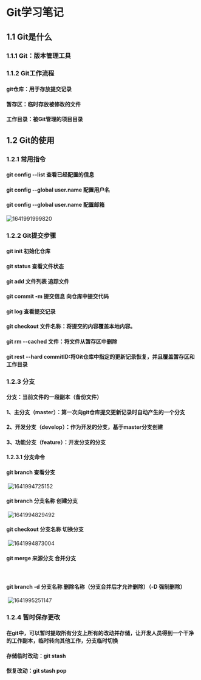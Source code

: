 # Git学习笔记

## 1.1 Git是什么

### 1.1.1 Git：版本管理工具

### 1.1.2 Git工作流程

#### 	git仓库：用于存放提交记录

#### 	暂存区：临时存放被修改的文件

#### 	工作目录：被Git管理的项目目录

## 1.2 Git的使用

### 1.2.1 常用指令

#### 	git config --list 查看已经配置的信息

#### 	git config --global user.name 配置用户名

#### 	git config --global user.name 配置邮箱

![1641991999820](C:\Users\wangjunjie\AppData\Roaming\Typora\typora-user-images\1641991999820.png)

### 1.2.2 Git提交步骤

#### 	git init 初始化仓库

#### 	git status 查看文件状态

#### 	git add 文件列表 追踪文件

#### 	git commit -m 提交信息 向仓库中提交代码

#### 	git log 查看提交记录

#### git checkout 文件名称：将提交的内容覆盖本地内容。

#### git rm --cached 文件：将文件从暂存区中删除

#### git rest --hard commitID:将Git仓库中指定的更新记录恢复，并且覆盖暂存区和工作目录

### 1.2.3 分支

#### 	分支：当前文件的一段副本（备份文件）

#### 	1、主分支（master）：第一次向git仓库提交更新记录时自动产生的一个分支

#### 	2、开发分支（develop）：作为开发的分支，基于master分支创建

#### 	3、功能分支（feature）：开发分支的分支

#### 	1.2.3.1 分支命令

#### 		git branch 查看分支

​			![1641994725152](C:\Users\wangjunjie\AppData\Roaming\Typora\typora-user-images\1641994725152.png)

#### 		git branch 分支名称 创建分支

​			![1641994829492](C:\Users\wangjunjie\AppData\Roaming\Typora\typora-user-images\1641994829492.png)

#### 		git checkout 分支名称 切换分支

​			![1641994873004](C:\Users\wangjunjie\AppData\Roaming\Typora\typora-user-images\1641994873004.png)

#### 		git merge 来源分支 合并分支

​			

#### 		git branch -d 分支名称 删除名称（分支合并后才允许删除）（-D 强制删除）	

​			![1641995251147](C:\Users\wangjunjie\AppData\Roaming\Typora\typora-user-images\1641995251147.png)

### 1.2.4 暂时保存更改

#### 	在git中，可以暂时提取所有分支上所有的改动并存储，让开发人员得到一个干净的工作副本，临时转向其他工作，分支临时切换

#### 	存储临时改动：git stash

#### 	恢复改动：git stash pop	